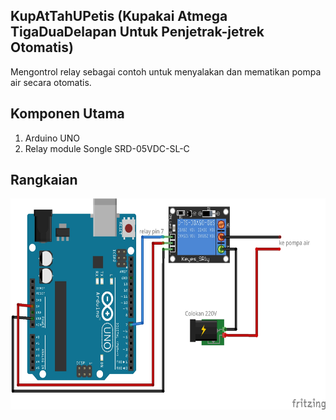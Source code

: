 ## KupAtTahUPetis (Kupakai Atmega TigaDuaDelapan Untuk Penjetrak-jetrek Otomatis)
Mengontrol relay sebagai contoh untuk menyalakan dan mematikan pompa air secara otomatis.

## Komponen Utama
1. Arduino UNO
2. Relay module Songle SRD-05VDC-SL-C

## Rangkaian
<img src="https://github.com/mpratama/kupattahupetis/blob/master/susunan_komponen.jpg" alt="Tampilan App" width="600" height="338">